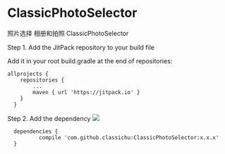 # ClassicPhotoSelector
照片选择 相册和拍照 ClassicPhotoSelector

Step 1. Add the JitPack repository to your build file

 Add it in your root build.gradle at the end of repositories:
  
  	allprojects {
		repositories {
			...
			maven { url 'https://jitpack.io' }
	  	}
	  }
Step 2. Add the dependency  [![](https://jitpack.io/v/classichu/ClassicPhotoSelector.svg)](https://jitpack.io/#classichu/ClassicPhotoSelector)

	  dependencies {
	          compile 'com.github.classichu:ClassicPhotoSelector:x.x.x'
	  }
